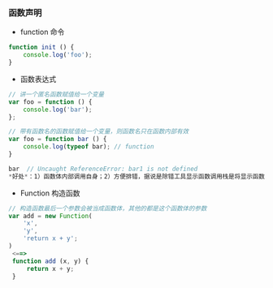 ### 函数声明

* function 命令

```js
function init () {
    console.log('foo');
}
```

* 函数表达式

```js
// 讲一个匿名函数赋值给一个变量
var foo = function () {
    console.log('bar');
};

// 带有函数名的函数赋值给一个变量，则函数名只在函数内部有效
var foo = function bar () {
    console.log(typeof bar); // function
}

bar  // Uncaught ReferenceError: bar1 is not defined
*好处*：1）函数体内部调用自身；2）方便排错，据说是除错工具显示函数调用栈是将显示函数名，而不提示这里是一个匿名函数
```

* Function 构造函数

```js
// 构造函数最后一个参数会被当成函数体，其他的都是这个函数体的参数
var add = new Function(
    'x',
    'y',
    'return x + y';
)
 <==>
 function add (x, y) {
     return x + y;
 }
```



